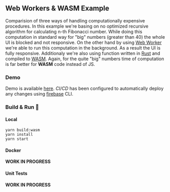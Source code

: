 ## Web Workers & WASM Example

Comparision of three ways of handling computationally expensive procedures. In this example we're basing on no optimized recursive algorithm for calculating n-th Fibonacci number. While doing this computation in standard way for "big" numbers (greater than 40) the whole UI is blocked and not responsive. On the other hand by using [Web Worker](https://developer.mozilla.org/en-US/docs/Web/API/Web_Workers_API/Using_web_workers) we're able to run this computation in the background. As a result the UI is fully responsive. Additionaly we're also using function written in [Rust](https://www.rust-lang.org/) and compiled to [WASM](https://webassembly.org/). Again, for the quite "big" numbers time of computation is far better for __WASM__ code instead of JS.

### Demo

Demo is available [here](https://web-workers-example.web.app/). _CI/CD_ has been configured to automatically deploy any changes using [firebase](https://firebase.google.com/) CLI.

### Build & Run :construction_worker:

#### Local

```
yarn build:wasm
yarn install
yarn start
```

#### Docker

**WORK IN PROGRESS**

#### Unit Tests

**WORK IN PROGRESS**
